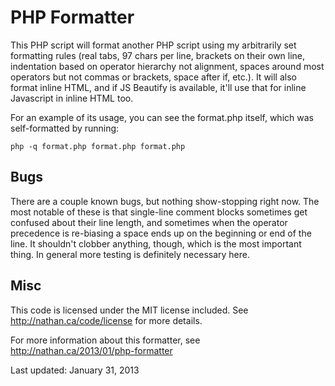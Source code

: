 PHP Formatter
=============

This PHP script will format another PHP script using my arbitrarily set formatting rules (real tabs, 97 chars per line, brackets on their own line, indentation based on operator hierarchy not alignment, spaces around most operators but not commas or brackets, space after if, etc.). It will also format inline HTML, and if JS Beautify is available, it'll use that for inline Javascript in inline HTML too.

For an example of its usage, you can see the format.php itself, which was self-formatted by running:

    php -q format.php format.php format.php

Bugs
----
There are a couple known bugs, but nothing show-stopping right now. The most notable of these is that single-line comment blocks sometimes get confused about their line length, and sometimes when the operator precedence is re-biasing a space ends up on the beginning or end of the line. It shouldn't clobber anything, though, which is the most important thing. In general more testing is definitely necessary here.

Misc
----
This code is licensed under the MIT license included. See http://nathan.ca/code/license for more details.

For more information about this formatter, see http://nathan.ca/2013/01/php-formatter

Last updated: January 31, 2013
